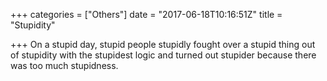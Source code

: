 +++
categories = ["Others"]
date = "2017-06-18T10:16:51Z"
title = "Stupidity"

+++
On a stupid day, stupid people stupidly fought over a stupid thing out of stupidity with the stupidest logic and turned out stupider because there was too much stupidness.
